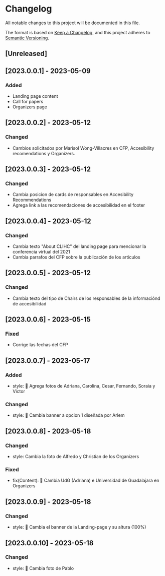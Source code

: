 # Changelog

All notable changes to this project will be documented in this file.

The format is based on [Keep a Changelog](https://keepachangelog.com/en/1.0.0/),
and this project adheres to [Semantic Versioning](https://semver.org/spec/v2.0.0.html).

## [Unreleased]

## [2023.0.0.1] - 2023-05-09

### Added

- Landing page content
- Call for papers
- Organizers page

## [2023.0.0.2] - 2023-05-12

### Changed

- Cambios solicitados por Marisol Wong-Villacres en CFP, Accesibility recomendations y Organizers.

## [2023.0.0.3] - 2023-05-12

### Changed

- Cambia posicion de cards de responsables en Accesibility Recommendations
- Agrega link a las recomendaciones de accesibilidad en el footer

## [2023.0.0.4] - 2023-05-12

### Changed

- Cambia texto "About CLIHC" del landing page para mencionar la conferencia virtual del 2021
- Cambia parrafos del CFP sobre la publicación de los artículos

## [2023.0.0.5] - 2023-05-12

### Changed

- Cambia texto del tipo de Chairs de los responsables de la informaciónd de accesibilidad

## [2023.0.0.6] - 2023-05-15

### Fixed

- Corrige las fechas del CFP

## [2023.0.0.7] - 2023-05-17

### Added

- style: 🎨 Agrega fotos de Adriana, Carolina, Cesar, Fernando, Soraia y Victor

### Changed

- style: 🎨 Cambia banner a opcion 1 diseñada por Arlem

## [2023.0.0.8] - 2023-05-18

### Changed

- style: Cambia la foto de Alfredo y Christian de los Organizers

### Fixed

- fix(Content): 💬 Cambia UdG (Adriana) e Universidad de Guadalajara en Organizers

## [2023.0.0.9] - 2023-05-18

### Changed

- style: 💄 Cambia el banner de la Landing-page y su altura (100%)

## [2023.0.0.10] - 2023-05-18

### Changed

- style: 💄 Cambia foto de Pablo

